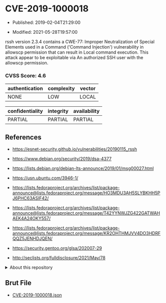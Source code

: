 # CVE-2019-1000018

- Published: 2019-02-04T21:29:00

- Modified: 2021-05-28T19:57:00

rssh version 2.3.4 contains a CWE-77: Improper Neutralization of Special Elements used in a Command ('Command Injection') vulnerability in allowscp permission that can result in Local command execution. This attack appear to be exploitable via An authorized SSH user with the allowscp permission.

### CVSS Score: **4.6**

| authentication | complexity | vector |
| --- | --- | --- |
| NONE | LOW | LOCAL |

| confidentiality | integrity | availability |
| --- | --- | --- |
| PARTIAL | PARTIAL | PARTIAL |

## References

* https://esnet-security.github.io/vulnerabilities/20190115_rssh

* https://www.debian.org/security/2019/dsa-4377

* https://lists.debian.org/debian-lts-announce/2019/01/msg00027.html

* https://usn.ubuntu.com/3946-1/

* https://lists.fedoraproject.org/archives/list/package-announce@lists.fedoraproject.org/message/HO3MDU3AH5SLYBKHH5PJ6PHC63ASIF42/

* https://lists.fedoraproject.org/archives/list/package-announce@lists.fedoraproject.org/message/T42YYNWJZG422GATWAHAEK4A24OKY557/

* https://lists.fedoraproject.org/archives/list/package-announce@lists.fedoraproject.org/message/KR2OHTHMJVV4DO3HDRFQQZ5JENHDJQEN/

* https://security.gentoo.org/glsa/202007-29

* http://seclists.org/fulldisclosure/2021/May/78

<details>
<summary>About this repository</summary> 

  This repository is part of the project [Live Hack CVE](https://github.com/Live-Hack-CVE). Main website can be found [www.live-hack.org](https://www.live-hack.org) 
  
  Made by [Sn0wAlice](https://github.com/Sn0wAlice) for the people that care about security and need to have a feed of the latest CVEs. Hope you enjoy it, don't forget to star the repo and follow me on [Twitter](https://twitter.com/Sn0wAlice) and [Github](https://github.com/Sn0wAlice). And that is my [personnal website](https://www.alice-snow.me/)

  - [Home Page](https://github.com/Live-Hack-CVE)
  - [Framework](https://github.com/Live-Hack-CVE/cve-framework)
  - [CVE database](https://github.com/Live-Hack-CVE/full_database)
  - [Changelog](https://github.com/Live-Hack-CVE/Changelog)
</details>

## Brut File

* [CVE-2019-1000018.json](https://raw.githubusercontent.com/Live-Hack-CVE/full_database/main/cves/2019/CVE-2019-1000018.json)

